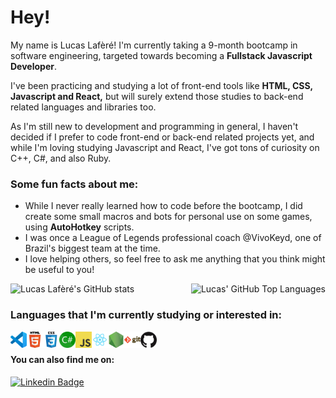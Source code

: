 # Hey!

My name is Lucas Lafèré! I'm currently taking a 9-month bootcamp in software engineering, targeted towards becoming a **Fullstack Javascript Developer**.


I've been practicing and studying a lot of front-end tools like **HTML, CSS, Javascript and React,** but will surely extend those studies to back-end related languages and libraries too.


As I'm still new to development and programming in general, I haven't decided if I prefer to code front-end or back-end related projects yet, and while I'm loving studying Javascript and React, I've got tons of curiosity on C++, C#, and also Ruby.

### Some fun facts about me:

- While I never really learned how to code before the bootcamp, I did create some small macros and bots for personal use on some games, using **AutoHotkey** scripts.
- I was once a League of Legends professional coach @VivoKeyd, one of Brazil's biggest team at the time.
- I love helping others, so feel free to ask me anything that you think might be useful to you!


![Lucas Lafèré's GitHub stats](https://github-readme-stats.vercel.app/api?username=lucaslafere&count_private=true&border_radius=15px) 
<img align="right" alt="Lucas' GitHub Top Languages" src="https://github-readme-stats.vercel.app/api/top-langs/?username=lucaslafere" />


### Languages that I'm currently studying or interested in:

<img align="left" alt="Visual Studio Code" width="26px" src="https://raw.githubusercontent.com/github/explore/80688e429a7d4ef2fca1e82350fe8e3517d3494d/topics/visual-studio-code/visual-studio-code.png" />
<img align="left" alt="HTML5" width="26px" src="https://raw.githubusercontent.com/github/explore/80688e429a7d4ef2fca1e82350fe8e3517d3494d/topics/html/html.png" />
<img align="left" alt="CSS3" width="26px" src="https://raw.githubusercontent.com/github/explore/80688e429a7d4ef2fca1e82350fe8e3517d3494d/topics/css/css.png" />
<img align="left" alt="CSharp" width="26px" src="https://raw.githubusercontent.com/github/explore/80688e429a7d4ef2fca1e82350fe8e3517d3494d/topics/csharp/csharp.png" />
<img align="left" alt="JavaScript" width="26px" src="https://raw.githubusercontent.com/github/explore/80688e429a7d4ef2fca1e82350fe8e3517d3494d/topics/javascript/javascript.png" />
<img align="left" alt="React" width="26px" src="https://raw.githubusercontent.com/github/explore/80688e429a7d4ef2fca1e82350fe8e3517d3494d/topics/react/react.png" />
<img align="left" alt="Node.js" width="26px" src="https://raw.githubusercontent.com/github/explore/80688e429a7d4ef2fca1e82350fe8e3517d3494d/topics/nodejs/nodejs.png" />
<img align="left" alt="Git" width="26px" src="https://raw.githubusercontent.com/github/explore/80688e429a7d4ef2fca1e82350fe8e3517d3494d/topics/git/git.png" />
<img align="left" alt="GitHub" width="26px" src="https://raw.githubusercontent.com/github/explore/78df643247d429f6cc873026c0622819ad797942/topics/github/github.png" />

<br>

#### You can also find me on:

[![Linkedin Badge](https://img.shields.io/badge/-LinkedIn-blue?style=flat-square&logo=Linkedin&logoColor=white&link=https://www.linkedin.com/in/lucaslafere/)](https://www.linkedin.com/in/lucaslafere/)
